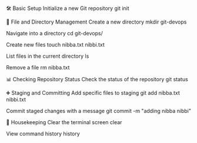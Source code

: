 🛠️ Basic Setup
Initialize a new Git repository
git init

📁 File and Directory Management
Create a new directory
mkdir git-devops

Navigate into a directory
cd git-devops/

Create new files
touch nibba.txt nibbi.txt

List files in the current directory
ls

Remove a file
rm nibba.txt

📊 Checking Repository Status
Check the status of the repository
git status

➕ Staging and Committing
Add specific files to staging
git add nibba.txt nibbi.txt

Commit staged changes with a message
git commit -m "adding nibba nibbi"

🧹 Housekeeping
Clear the terminal screen
clear

View command history
history

